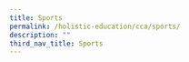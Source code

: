 ```yaml
---
title: Sports
permalink: /holistic-education/cca/sports/
description: ""
third_nav_title: Sports
---
```

